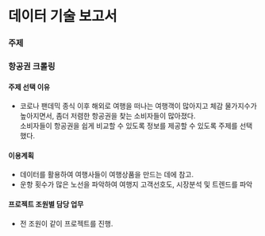 # 데이터 기술 보고서

### **주제**
### **항공권 크롤링**

#### 주제 선택 이유
- 코로나 팬데믹 종식 이후 해외로 여행을 떠나는 여행객이 많아지고 체감 물가지수가 높아지면서, 좀더 저렴한 항공권을 찾는 소비자들이 많아졌다.<br>소비자들이 항공권을 쉽게 비교할 수 있도록 정보를 제공할 수 있도록 주제를 선택했다.

#### 이용계획
- 데이터를 활용하여 여행사들이 여행상품을 만드는 데에 참고.
- 운항 횟수가 많은 노선을 파악하여 여행지 고객선호도, 시장분석 및 트렌드를 파악

#### 프로젝트 조원별 담당 업무
- 전 조원이 같이 프로젝트를 진행.
